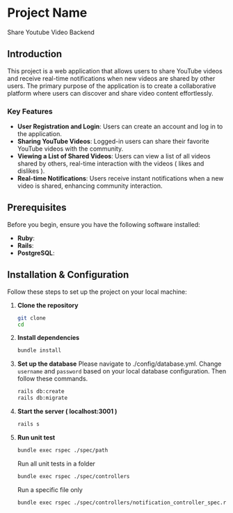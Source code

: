 # Project Name
Share Youtube Video Backend
## Introduction
This project is a web application that allows users to share YouTube videos and receive real-time notifications when new videos are shared by other users. The primary purpose of the application is to create a collaborative platform where users can discover and share video content effortlessly. 

### Key Features
- **User Registration and Login**: Users can create an account and log in to the application.
- **Sharing YouTube Videos**: Logged-in users can share their favorite YouTube videos with the community.
- **Viewing a List of Shared Videos**: Users can view a list of all videos shared by others, real-time interaction with the videos ( likes and dislikes ).
- **Real-time Notifications**: Users receive instant notifications when a new video is shared, enhancing community interaction.

## Prerequisites
Before you begin, ensure you have the following software installed:
- **Ruby**:
- **Rails**:
- **PostgreSQL**:

## Installation & Configuration
Follow these steps to set up the project on your local machine:

1. **Clone the repository**
   ```bash
   git clone 
   cd 
2. **Install dependencies**
    ```bash
   bundle install
3. **Set up the database**
    Please navigate to ./config/database.yml. Change `username` and `password` based on your local database configuration. Then follow these commands.
    ```bash
    rails db:create
    rails db:migrate
4. **Start the server ( localhost:3001 )**
    ```bash
    rails s
5. **Run unit test**
    ```bash
    bundle exec rspec ./spec/path
    ```
    Run all unit tests in a folder
    ```bash
    bundle exec rspec ./spec/controllers
    ```
    Run a specific file only
    ```bash
    bundle exec rspec ./spec/controllers/notification_controller_spec.rb
    ```
